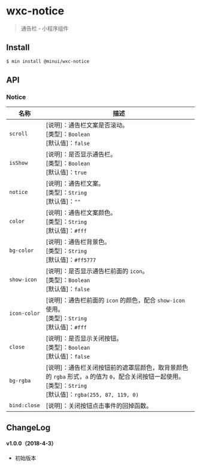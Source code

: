 # wxc-notice

> 通告栏 - 小程序组件

## Install

``` bash
$ min install @minui/wxc-notice
```


## API

### Notice

| 名称                  | 描述                         |
|----------------------|------------------------------|
|`scroll`              | [说明]：通告栏文案是否滚动。<br>[类型]：`Boolean`<br>[默认值]：`false` <br>|
|`isShow`              | [说明]：是否显示通告栏。<br>[类型]：`Boolean`<br>[默认值]：`true` <br>|
|`notice`              | [说明]：通告栏文案。<br>[类型]：`String`<br>[默认值]：`""` <br>|
|`color`               | [说明]：通告栏文案颜色。<br>[类型]：`String`<br>[默认值]：`#fff` <br>|
|`bg-color`            | [说明]：通告栏背景色。<br>[类型]：`String`<br>[默认值]：`#ff5777` <br>|
|`show-icon`           | [说明]：是否显示通告栏前面的 `icon`。<br>[类型]：`Boolean`<br>[默认值]：`false` <br>|
|`icon-color`          | [说明]：通告栏前面的 `icon` 的颜色，配合 `show-icon` 使用。<br>[类型]：`String`<br>[默认值]：`#fff` <br>|
|`close`               | [说明]：是否显示关闭按钮。<br>[类型]：`Boolean`<br>[默认值]：`false` <br>|
|`bg-rgba`             | [说明]：通告栏关闭按钮前的遮罩层颜色，取背景颜色的 `rgba` 形式，`a` 的值为 `0`，配合关闭按钮一起使用。<br>[类型]：`String`<br>[默认值]：`rgba(255, 87, 119, 0)` <br>|
|`bind:close`          | [说明]：关闭按钮点击事件的回掉函数。         |

## ChangeLog

#### v1.0.0（2018-4-3）

- 初始版本
